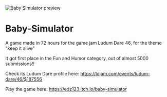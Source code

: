 ![Baby Simulator preview](https://img.itch.zone/aW1nLzMyODc1NjgucG5n/original/oL%2BFz8.png)

# Baby-Simulator
A game made in 72 hours for the game jam Ludum Dare 46, for the theme "keep it alive"

It got first place in the Fun and Humor category, out of almost 5000 submissions!!

Check its Ludum Dare profile here: https://ldjam.com/events/ludum-dare/46/$187556

Play the game here: https://edz123.itch.io/baby-simulator
